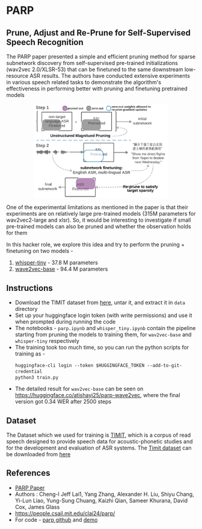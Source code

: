 # PARP 
## Prune, Adjust and Re-Prune for Self-Supervised Speech Recognition

The PARP paper presented a simple and efficient pruning method for sparse subnetwork discovery from self-supervised pre-trained initializations (wav2vec 2.0/XLSR-53) that can be finetuned to the same downstream low-resource ASR results. The authors have conducted extensive experiments in various speech related tasks to demonstrate the algorithm's effectiveness in performing better with pruning and finetuning pretrained models

<p align="center">
<img src="data/image.png" alt="PARP Steps" width="360"/>
</p>


One of the experimental limitations as mentioned in the paper is that their experiments are on relatively large pre-trained models (315M parameters for wav2vec2-large and xlsr). So, it would be interesting to investigate if small pre-trained models can also be pruned and whether the observation holds for them

In this hacker role, we explore this idea and try to perform the pruning + finetuning on two models -
1. [whisper-tiny](https://huggingface.co/openai/whisper-tiny) - 37.8 M parameters
2. [wave2vec-base](https://huggingface.co/facebook/wav2vec2-base-960h) - 94.4 M parameters 

## Instructions
- Download the TIMIT dataset from [here](https://figshare.com/articles/dataset/TIMIT_zip/5802597), untar it, and extract it in `data` directory
- Set up your huggingface login token (with write permissions) and use it when prompted during running the code
- The notebooks  - `parp.ipynb` and `whisper_tiny.ipynb` contain the pipeline starting from pruning the models to training them, for `wav2vec-base` and `whisper-tiny` respectively
- The training took too much time, so you can run the python scripts for training as -
    ```
    huggingface-cli login --token $HUGGINGFACE_TOKEN --add-to-git-credential
    python3 train.py
    ```
- The detailed result for `wav2vec-base` can be seen on https://huggingface.co/atishayj25/parp-wave2vec, where the final version got 0.34 WER after 2500 steps

## Dataset 
The Dataset which we used for training is [TIMIT](https://huggingface.co/datasets/timit_asr), which is a corpus of read speech designed to provide speech data for acoustic-phonetic studies and for the development and evaluation of ASR systems. The [Timit dataset](https://catalog.ldc.upenn.edu/LDC93S1) can be downloaded from [here](https://figshare.com/articles/dataset/TIMIT_zip/5802597)

## References
- [PARP Paper](https://arxiv.org/pdf/2106.05933)
- Authors : Cheng-I Jeff Lai1, Yang Zhang, Alexander H. Liu, Shiyu Chang, Yi-Lun Liao, Yung-Sung Chuang, Kaizhi Qian, Sameer Khurana, David Cox, James Glass
- https://people.csail.mit.edu/clai24/parp/
- For code - [parp github](https://github.com/jefflai108/PARP-wav2vec-PyTorch) and [demo](https://colab.research.google.com/drive/1onydMil8ulrdPY1LDxWbr2F_oWAENEEp)
